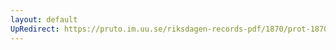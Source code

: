 ```yaml
---
layout: default
UpRedirect: https://pruto.im.uu.se/riksdagen-records-pdf/1870/prot-1870--ak--428/prot-1870--ak--428_015.pdf
---
```

